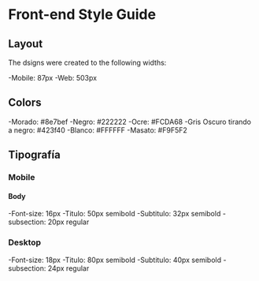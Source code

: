 # Front-end Style Guide

## Layout

The dsigns were created to the following widths:

-Mobile: 87px
-Web: 503px

## Colors

-Morado: #8e7bef
-Negro: #222222
-Ocre: #FCDA68
-Gris Oscuro tirando a negro: #423f40
-Blanco: #FFFFFF
-Masato: #F9F5F2

## Tipografía
### Mobile

#### Body
-Font-size: 16px
-Titulo: 50px semibold
-Subtitulo: 32px semibold
-subsection: 20px regular

### Desktop
-Font-size: 18px
-Titulo: 80px semibold
-Subtitulo: 40px semibold
-subsection: 24px regular

